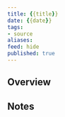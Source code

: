 ```yaml
---
title: {{title}}
date: {{date}}
tags: 
- source
aliases:
feed: hide
published: true
---
```


## Overview

## Notes
